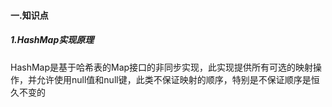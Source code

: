 #### 一.知识点

##### 1.HashMap实现原理

​	HashMap是基于哈希表的Map接口的非同步实现，此实现提供所有可选的映射操作，并允许使用null值和null键，此类不保证映射的顺序，特别是不保证顺序是恒久不变的

​	

​	